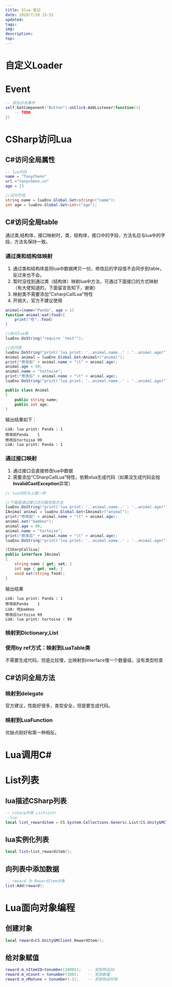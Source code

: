 ```yaml
---
title: Xlua-笔记
date: 2020/7/10 15:52
updated: 
tags:
img: 
description:
top: 
---
```

# 自定义Loader

# Event
```lua
-- 添加点击事件
self:GetComponent("Button").onClick:AddListener(function(){
    -- TODO
})
```
# CSharp访问Lua
## C#访问全局属性
```lua
-- lua代码
name = "TonyChenn"
url ="tonychenn.cn"
age = 23
```
```csharp
//访问字段
string name = luaEnv.Global.Get<string>("name");
int age = luaEnv.Global.Get<int>("age");
```
## C#访问全局table
通过类,结构体，接口映射时，类，结构体，接口中的字段，方法名应与lua中的字段，方法名保持一致。

### 通过类和结构体映射
1. 通过类和结构体是将lua中数据拷贝一份，修改后的字段值不会同步到table，反过来也不会。
2. 暂时没找到通过类（结构体）映射lua中方法，可通过下面接口的方式映射（有大佬知道的，下面留言告知下，谢谢）
3. 映射类不需要添加"CsharpCallLua"特性
4. 开销大，官方不建议使用

```lua
animal={name="Panda", age = 1}
function animal:eat(food){
    print("吃"..food)
}
```
```csharp
//执行lua表
luaEnv.DoString("require 'test'");

//访问表
luaEnv.DoString("print('lua print: '..animal.name..' : '..animal.age)");
Animal animal = luaEnv.Global.Get<Animal>("animal");
print("修改前" + animal.name + "\t" + animal.age);
animal.age = 99;
animal.name = "tortoise";
print("修改后" + animal.name + "\t" + animal.age);
luaEnv.DoString("print('lua print: '..animal.name..' : '..animal.age)");

public class Animal
{
    public string name;
    public int age;
}
```
输出结果如下：
```log
LUA: lua print: Panda : 1
修改前Panda	1
修改后tortoise	99
LUA: lua print: Panda : 1
```

### 通过接口映射
1. 通过接口会直接修改lua中数据
2. 需要添加“CSharpCallLua”特性，依赖xlua生成代码（如果没生成代码会抛<b>InvalidCastException</b>异常）
```csharp
// lua代码与上面一样

//下面是通过接口访问属性和方法
luaEnv.DoString("print('lua print: '..animal.name..' : '..animal.age)");
IAnimal animal = luaEnv.Global.Get<IAnimal>("animal");
print("修改前" + animal.name + "\t" + animal.age);
animal.eat("bamboo");
animal.age = 99;
animal.name = "tortoise";
print("修改后" + animal.name + "\t" + animal.age);
luaEnv.DoString("print('lua print: '..animal.name..' : '..animal.age)");

[CSharpCallLua]
public interface IAnimal
{
    string name { get; set; }
    int age { get; set; }
    void eat(string food);
}
```
输出结果
```
LUA: lua print: Panda : 1
修改前Panda	1
LUA: 吃bamboo
修改后tortoise	99
LUA: lua print: tortoise : 99
```

### 映射到Dictionary,List

### 使用by ref方式：映射到LuaTable类
不需要生成代码，但是比较慢，比映射到interface慢一个数量级，没有类型检查

## C#访问全局方法
### 映射到delegate
官方建议，性能好很多，类型安全，但是要生成代码。
### 映射到LuaFunction
优缺点刚好和第一种相反。

# Lua调用C#

# List<T>列表
## lua描述CSharp列表
```lua
-- csharp列表 List<int>
--lua
local list_rewarditem = CS.System.Collections.Generic.List(CS.UnityGMClient.RewardItem);
```
## lua实例化列表
```lua
local list=list_rewarditem();
```
## 向列表中添加数据
```lua
-- reward 为 RewardItem对象
list:Add(reward);
```

# Lua面向对象编程
## 创建对象
```lua
local reward=CS.UnityGMClient.RewardItem();
```
## 给对象赋值
```lua
reward.m_nItemID=tonumber(10001);   -- 奖励物品ID
reward.m_nCount = tonumber(100);    -- 奖励数量
reward.m_nMatune = tonumber(-1);    -- 奖励物品时效
```